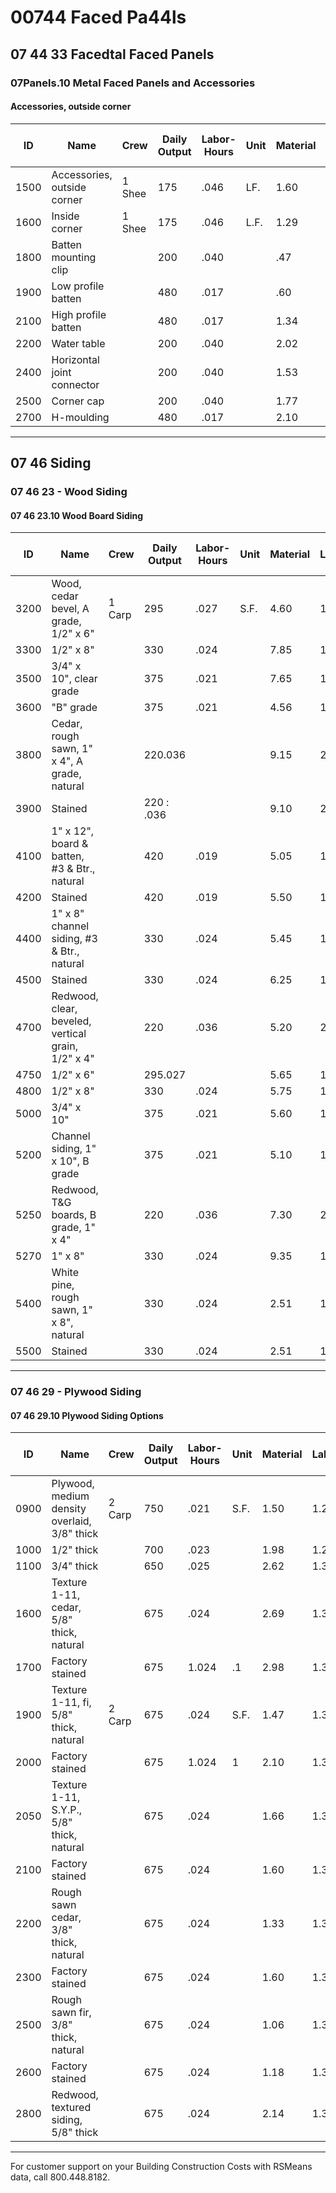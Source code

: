 # 00744 Faced Pa44ls

## 07 44 33 Facedtal Faced Panels

### 07Panels.10 Metal Faced Panels and Accessories

#### Accessories, outside corner

| ID   | Name                                 | Crew   | Daily Output | Labor-Hours | Unit | Material | Labor | Equipment | Total | Total Incl O&P |
|------|--------------------------------------|--------|--------------|-------------|------|----------|-------|-----------|-------|----------------|
| 1500 | Accessories, outside corner          | 1 Shee | 175          | .046        | LF.  | 1.60     | 3.09  |           | 4.69  | 6.4            |
| 1600 | Inside corner                        | 1 Shee | 175          | .046        | L.F. | 1.29     | 3.09  |           | 4.38  | 6.C            |
| 1800 | Batten mounting clip                 |        | 200          | .040        |      | .47      | 2.70  |           | 3.17  | 4.5            |
| 1900 | Low profile batten                   |        | 480          | .017        |      | .60      | 1.13  |           | 1.73  | 2.3            |
| 2100 | High profile batten                  |        | 480          | .017        |      | 1.34     | 1.13  |           | 2.47  | 3.1            |
| 2200 | Water table                          |        | 200          | .040        |      | 2.02     | 2.70  |           | 4.72  | 6.3            |
| 2400 | Horizontal joint connector           |        | 200          | .040        |      | 1.53     | 2.70  |           | 4.23  | 5.7            |
| 2500 | Corner cap                           |        | 200          | .040        |      | 1.77     | 2.70  |           | 4.47  | 6              |
| 2700 | H-moulding                           |        | 480          | .017        |      | 2.10     | 1.13  |           | 3.23  | 4.0            |

---

## 07 46 Siding

### 07 46 23 - Wood Siding

#### 07 46 23.10 Wood Board Siding

| ID   | Name                                                        | Crew   | Daily Output | Labor-Hours | Unit | Material | Labor | Equipment | Total | Total Incl O&P |
|------|-------------------------------------------------------------|--------|--------------|-------------|------|----------|-------|-----------|-------|----------------|
| 3200 | Wood, cedar bevel, A grade, 1/2" x 6"                       | 1 Carp | 295          | .027        | S.F. | 4.60     | 1.53  |           | 6.13  | 7.3            |
| 3300 | 1/2" x 8"                                                   |        | 330          | .024        |      | 7.85     | 1.36  |           | 9.21  | 10.6           |
| 3500 | 3/4" x 10", clear grade                                     |        | 375          | .021        |      | 7.65     | 1.20  |           | 8.85  | 10.2           |
| 3600 | "B" grade                                                   |        | 375          | .021        |      | 4.56     | 1.20  |           | 5.76  | 6.8            |
| 3800 | Cedar, rough sawn, 1" x 4", A grade, natural                |        | 220.036      |             |      | 9.15     | 2.05  |           | 11.20 | 13.1           |
| 3900 | Stained                                                     |        | 220 : .036   |             |      | 9.10     | 2.05  |           | 11.15 | 13.0           |
| 4100 | 1" x 12", board & batten, #3 & Btr., natural                |        | 420          | .019        |      | 5.05     | 1.07  |           | 6.12  | 7.1            |
| 4200 | Stained                                                     |        | 420          | .019        |      | 5.50     | 1.07  |           | 6.57  | 7.6            |
| 4400 | 1" x 8" channel siding, #3 & Btr., natural                  |        | 330          | .024        |      | 5.45     | 1.36  |           | 6.81  | 8.0            |
| 4500 | Stained                                                     |        | 330          | .024        |      | 6.25     | 1.36  |           | 7.61  | 8.9            |
| 4700 | Redwood, clear, beveled, vertical grain, 1/2" x 4"          |        | 220          | .036        |      | 5.20     | 2.05  |           | 7.25  | 8.7            |
| 4750 | 1/2" x 6"                                                   |        | 295.027      |             |      | 5.65     | 1.53  |           | 7.18  | 8.4            |
| 4800 | 1/2" x 8"                                                   |        | 330          | .024        |      | 5.75     | 1.36  |           | 7.11  | 8.4            |
| 5000 | 3/4" x 10"                                                  |        | 375          | .021        |      | 5.60     | 1.20  |           | 6.80  | 7.9            |
| 5200 | Channel siding, 1" x 10", B grade                           |        | 375          | .021        |      | 5.10     | 1.20  |           | 6.30  | 7.4            |
| 5250 | Redwood, T&G boards, B grade, 1" x 4"                       |        | 220          | .036        |      | 7.30     | 2.05  |           | 9.35  | 11.0           |
| 5270 | 1" x 8"                                                     |        | 330          | .024        |      | 9.35     | 1.36  |           | 10.71 | 12.3           |
| 5400 | White pine, rough sawn, 1" x 8", natural                    |        | 330          | .024        |      | 2.51     | 1.36  |           | 3.87  | 4.7            |
| 5500 | Stained                                                     |        | 330          | .024        |      | 2.51     | 1.36  |           | 3.87  | 4.7            |

---

### 07 46 29 - Plywood Siding

#### 07 46 29.10 Plywood Siding Options

| ID   | Name                                                        | Crew   | Daily Output | Labor-Hours | Unit | Material | Labor | Equipment | Total | Total Incl O&P |
|------|-------------------------------------------------------------|--------|--------------|-------------|------|----------|-------|-----------|-------|----------------|
| 0900 | Plywood, medium density overlaid, 3/8" thick                | 2 Carp | 750          | .021        | S.F. | 1.50     | 1.20  |           | 2.70  | 3.4            |
| 1000 | 1/2" thick                                                  |        | 700          | .023        |      | 1.98     | 1.29  |           | 3.27  | 4.1            |
| 1100 | 3/4" thick                                                  |        | 650          | .025        |      | 2.62     | 1.39  |           | 4.01  | 4.9            |
| 1600 | Texture 1-11, cedar, 5/8" thick, natural                    |        | 675          | .024        |      | 2.69     | 1.33  |           | 4.02  | 4.9            |
| 1700 | Factory stained                                             |        | 675          | 1.024       | .1   | 2.98     | 1.33  |           | 4.31  | 5.2            |
| 1900 | Texture 1-11, fi, 5/8" thick, natural                       | 2 Carp | 675          | .024        | S.F. | 1.47     | 1.33  |           | 2.80  | 3.6            |
| 2000 | Factory stained                                             |        | 675          | 1.024       | 1    | 2.10     | 1.33  |           | 3.43  | 4.3            |
| 2050 | Texture 1-11, S.Y.P., 5/8" thick, natural                   |        | 675          | .024        |      | 1.66     | 1.33  |           | 2.99  | 3.8            |
| 2100 | Factory stained                                             |        | 675          | .024        |      | 1.60     | 1.33  |           | 2.93  | 3.7            |
| 2200 | Rough sawn cedar, 3/8" thick, natural                       |        | 675          | .024        |      | 1.33     | 1.33  |           | 2.66  | 3.4            |
| 2300 | Factory stained                                             |        | 675          | .024        |      | 1.60     | 1.33  |           | 2.93  | 3.             |
| 2500 | Rough sawn fir, 3/8" thick, natural                         |        | 675          | .024        |      | 1.06     | 1.33  |           | 2.39  | 3.             |
| 2600 | Factory stained                                             |        | 675          | .024        |      | 1.18     | 1.33  |           | 2.51  | 3.2            |
| 2800 | Redwood, textured siding, 5/8" thick                        |        | 675          | .024        |      | 2.14     | 1.33  |           | 3.47  | 4.3            |

---

For customer support on your Building Construction Costs with RSMeans data, call 800.448.8182.